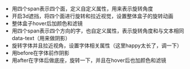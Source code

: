 - 用四个span表示四个面，定义自定义属性，用来表示旋转角度
- 开启3d遮挡，将四个面进行旋转和拉近视觉，设置整体盒子的旋转动画
- 整体盒子hover后加颜色和滤镜
- 用四个span表示四个方向的字，也自定义属性，表示旋转角度和与文本相同data-text（用来做阴影）
- 旋转字体并且拉近视角，设置字体相关属性（这里happy太长了，调一下）
- 用before在字体前作阴影
- 用after在字体后做底座，旋转一下，并且在hover后也加颜色和滤镜

